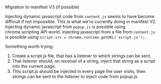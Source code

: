 Migration to manifest V3 (if possible)

Injecting dynamic javascript code from `content.js` seems to have become difficult if not impossible. This is what we're currently doing in manifest V2. 
Injecting dynamic javascript from `popup.js` is possible using chrome.scripting API world.
Injecting javascript from a file from `content.js` is possible using `script.src = chrome.runtime.getURL('script.js');`.

Something worth trying:
1. Create a script.js file, that has a listener to which strings can be sent.
2. That listener should, on receival of a string, inject that string as a script into the current page.
3. This script.js should be injected in every page the user visits, then strings can be sent to the listener to inject code from popup.js.